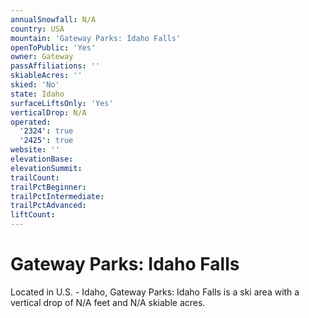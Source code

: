 ```yaml
---
annualSnowfall: N/A
country: USA
mountain: 'Gateway Parks: Idaho Falls'
openToPublic: 'Yes'
owner: Gateway
passAffiliations: ''
skiableAcres: ''
skied: 'No'
state: Idaho
surfaceLiftsOnly: 'Yes'
verticalDrop: N/A
operated:
  '2324': true
  '2425': true
website: ''
elevationBase:
elevationSummit:
trailCount:
trailPctBeginner:
trailPctIntermediate:
trailPctAdvanced:
liftCount:
---
```



# Gateway Parks: Idaho Falls

Located in U.S. - Idaho, Gateway Parks: Idaho Falls is a ski area with a vertical drop of N/A feet and N/A skiable acres.
